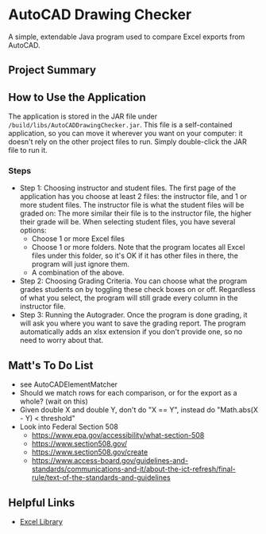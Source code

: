 # AutoCAD Drawing Checker
A simple, extendable Java program used to compare Excel exports from AutoCAD.

## Project Summary

## How to Use the Application
The application is stored in the JAR file under ```/build/libs/AutoCADDrawingChecker.jar```.
This file is a self-contained application, so you can move it wherever you want on your computer:
it doesn't rely on the other project files to run. Simply double-click the JAR file to run it.
### Steps
* Step 1: Choosing instructor and student files. The first page of the application has you choose at least 2 files: 
the instructor file, and 1 or more student files. The instructor file is what the student files will be graded on: 
The more similar their file is to the instructor file, the higher their grade will be. When selecting student files, you have several options:
    * Choose 1 or more Excel files
    * Choose 1 or more folders. Note that the program locates all Excel files under this folder, so it's OK if it has other files in there, the program will just ignore them.
    * A combination of the above.
* Step 2: Choosing Grading Criteria. You can choose what the program grades students on by toggling these check boxes on or off. Regardless of what you select, the program will still grade every column in the instructor file.
* Step 3: Running the Autograder. Once the program is done grading, it will ask you where you want to save the grading report. The program automatically adds an xlsx extension if you don't provide one, so no need to worry about that.

## Matt's To Do List
* see AutoCADElementMatcher
* Should we match rows for each comparison, or for the export as a whole? (wait on this)
* Given double X and double Y, don't do "X == Y", instead do "Math.abs(X - Y) < threshold"
* Look into Federal Section 508
    * https://www.epa.gov/accessibility/what-section-508
    * https://www.section508.gov/
    * https://www.section508.gov/create
    * https://www.access-board.gov/guidelines-and-standards/communications-and-it/about-the-ict-refresh/final-rule/text-of-the-standards-and-guidelines


## Helpful Links
* [Excel Library](https://poi.apache.org/apidocs/4.1/)
